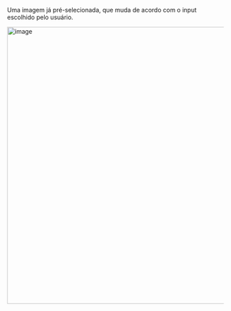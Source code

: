Uma imagem já pré-selecionada, que muda de acordo com o input escolhido pelo usuário.

<img width="1360" height="644" alt="image" src="https://github.com/user-attachments/assets/4cd217c6-0640-4bbf-8e92-eed133d6c54b" />
